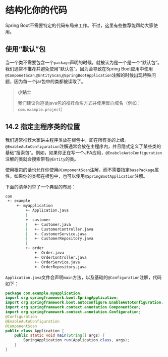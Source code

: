 # 结构化你的代码

Spring Boot不需要特定的代码布局来工作。不过，这里有些推荐能帮助大家使用。

## 使用“默认”包

当一个类不需要包含一个`package`声明的时候，就被认为是一个是一个“默认包”。我们通常不推荐并避免使用“默认包”。因为会导致在Spring Boot应用中使用`@ComponetScan`,`@EntityScan`,`@SpringBootApplication`注解的时候出现特殊问题，因为每一个jar包中的类都被读取了。

> **小贴士**
> 
> 我们建议你遵循java包的推荐命名方式并使用反向域名（例如：`com.example.project`）

## 14.2 指定主程序类的位置

我们通常推荐大家讲主程序类放在根包中，即在所有类的上级。`@EnableAutoConfiguration`注解通常会放在主程序内，并且隐式定义了某些类的基础“搜索包”。例如，如果你正在写一个JPA应用，`@EnabcleAutoConfiguration`注解的类就会搜索带有`@Entity`的类。

使用根包的话也允许你使用`@ComponentScan`注解，而不需要指定`basePackage`属性。如果你的类都在根包中，也可以使用`@SpringBootApplication`注解。

下面的清单列举了一个典型的布局：

```bash
com
 +- example
     +- myapplication
         +- Application.java
         |
         +- customer
         |   +- Customer.java
         |   +- CustomerController.java
         |   +- CustomerService.java
         |   +- CustomerRepository.java
         |
         +- order
             +- Order.java
             +- OrderController.java
             +- OrderService.java
             +- OrderRepository.java
```

`Application.java`文件会声明`main`方法，以及基础的`@Configuration`注解，代码如下：

```java
package com.example.myapplication;
import org.springframework.boot.SpringApplication;
import org.springframework.boot.autoconfigure.EnableAutoConfiguration; 
import org.springframework.context.annotation.ComponentScan;
import org.springframework.context.annotation.Configuration;
@Configuration 
@EnableAutoConfiguration 
@ComponentScan
public class Application {
	public static void main(String[] args) { 
		SpringApplication.run(Application.class, args);
	} 
}
```























